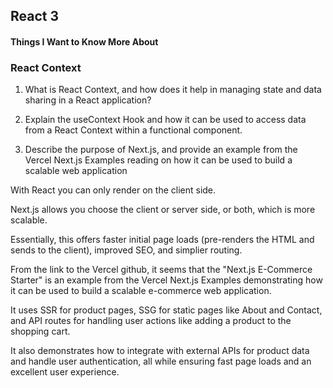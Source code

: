 ## React 3

#### Things I Want to Know More About

### React Context

1. What is React Context, and how does it help in managing state and data sharing in a React application?

2. Explain the useContext Hook and how it can be used to access data from a React Context within a functional component.

3. Describe the purpose of Next.js, and provide an example from the Vercel Next.js Examples reading on how it can be used to build a scalable web application

With React you can only render on the client side.

Next.js allows you choose the client or server side, or both, which is more scalable.

Essentially, this offers faster initial page loads (pre-renders the HTML and sends to the client), improved SEO, and simplier routing. 

From the link to the Vercel github, it seems that  the "Next.js E-Commerce Starter" is an  example from the Vercel Next.js Examples demonstrating how it can be used to build a scalable e-commerce web application. 

It uses SSR for product pages, SSG for static pages like About and Contact, and API routes for handling user actions like adding a product to the shopping cart. 

It also demonstrates how to integrate with external APIs for product data and handle user authentication, all while ensuring fast page loads and an excellent user experience.
